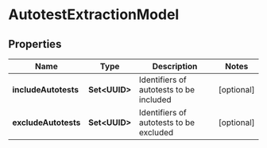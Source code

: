 

# AutotestExtractionModel


## Properties

| Name | Type | Description | Notes |
|------------ | ------------- | ------------- | -------------|
|**includeAutotests** | **Set&lt;UUID&gt;** | Identifiers of autotests to be included |  [optional] |
|**excludeAutotests** | **Set&lt;UUID&gt;** | Identifiers of autotests to be excluded |  [optional] |



